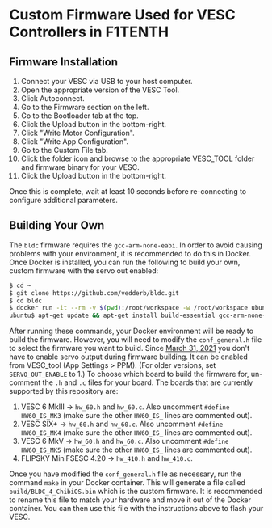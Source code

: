 Custom Firmware Used for VESC Controllers in F1TENTH
====================================================

## Firmware Installation

1. Connect your VESC via USB to your host computer.
1. Open the appropriate version of the VESC Tool.
1. Click Autoconnect.
1. Go to the Firmware section on the left.
1. Go to the Bootloader tab at the top.
1. Click the Upload button in the bottom-right.
1. Click "Write Motor Configuration".
1. Click "Write App Configuration".
1. Go to the Custom File tab.
1. Click the folder icon and browse to the appropriate VESC_TOOL folder and firmware binary for your VESC.
1. Click the Upload button in the bottom-right.

Once this is complete, wait at least 10 seconds before re-connecting to configure additional parameters.

## Building Your Own

The `bldc` firmware requires the `gcc-arm-none-eabi`.
In order to avoid causing problems with your environment, it is recommended to do this in Docker.
Once Docker is installed, you can run the following to build your own, custom firmware with the servo out enabled:

```bash
$ cd ~
$ git clone https://github.com/vedderb/bldc.git
$ cd bldc
$ docker run -it --rm -v $(pwd):/root/workspace -w /root/workspace ubuntu:18.04
ubuntu$ apt-get update && apt-get install build-essential gcc-arm-none-eabi binutils-arm-none-eabi
```

After running these commands, your Docker environment will be ready to build the firmware.
However, you will need to modify the `conf_general.h` file to select the firmware you want to build.
Since [March 31, 2021](https://github.com/vedderb/bldc/commit/fcb7e1215875cd44de676ca6323d2707722d85a7)
you don't have to enable servo output during firmware building. It can be enabled from VESC_tool (App Settings > PPM).
(For older versions, set `SERVO_OUT_ENABLE` to 1.)
To choose which board to build the firmware for, un-comment the `.h` and `.c` files for your board.
The boards that are currently supported by this repository are:

1. VESC 6 MkIII -> `hw_60.h` and `hw_60.c`. Also uncomment `#define HW60_IS_MK3` (make sure the other `HW60_IS_` lines are commented out).
1. VESC SIX+ -> `hw_60.h` and `hw_60.c`. Also uncomment `#define HW60_IS_MK4` (make sure the other `HW60_IS_` lines are commented out).
1. VESC 6 MkV -> `hw_60.h` and `hw_60.c`. Also uncomment `#define HW60_IS_MK5` (make sure the other `HW60_IS_` lines are commented out).
1. FLIPSKY MiniFSESC 4.20 -> `hw_410.h` and `hw_410.c`.

Once you have modified the `conf_general.h` file as necessary, run the command `make` in your Docker container.
This will generate a file called `build/BLDC_4_ChibiOS.bin` which is the custom firmware.
It is recommended to rename this file to match your hardware and move it out of the Docker container.
You can then use this file with the instructions above to flash your VESC.
